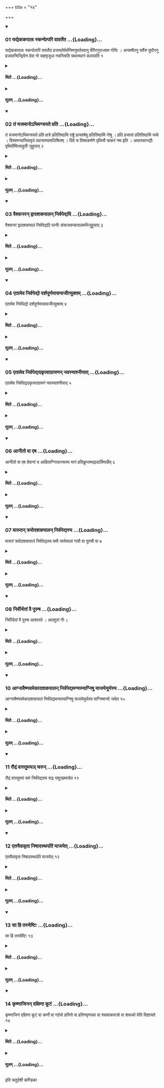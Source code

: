 +++
title = "१४"

+++

<div class="js_include" includetitle="true" newlevelforh1="3" unfilled url="/vedAH_yajuH/taittirIyam/sUtram/ApastambaH/shrautam/vishvAsa-prastutiH/09/14/01_yadyekakapAlaH_skandetpari_vAvarteta.md">
<details open><summary><h3>01 यद्येककपालः स्कन्देत्परि वावर्तेत ...{Loading}...</h3></summary>

यद्येककपालः स्कन्देत्परि वावर्तेत प्रजापतेर्वर्तनिमनुवर्तस्वानु वीरैरनुराध्याम गोभिः । अन्वश्वैरनु सर्वैरु पुष्टैरनु प्रजयान्विन्द्रियेण देवा नो यज्ञमृजुधा नयन्त्विति यथास्थानं कल्पयति १
</details>
</div>
<div class="js_include collapsed" newlevelforh1="4" title="थिते" unfilled url="/vedAH_yajuH/taittirIyam/sUtram/ApastambaH/shrautam/thite/09/14/01_yadyekakapAlaH_skandetpari_vAvarteta.md">
<details><summary><h4>थिते ...{Loading}...</h4></summary>

यद्येककपालः स्कन्देत्परि वावर्तेत प्रजापतेर्वर्तनिमनुवर्तस्वानु वीरैरनुराध्याम गोभिः । अन्वश्वैरनु सर्वैरु पुष्टैरनु प्रजयान्विन्द्रियेण देवा नो यज्ञमृजुधा नयन्त्विति यथास्थानं कल्पयति १
</details>
</div>
<div class="js_include collapsed" newlevelforh1="4" title="मूलम्" unfilled url="/vedAH_yajuH/taittirIyam/sUtram/ApastambaH/shrautam/mUlam/09/14/01_yadyekakapAlaH_skandetpari_vAvarteta.md">
<details><summary><h4>मूलम् ...{Loading}...</h4></summary>

यद्येककपालः स्कन्देत्परि वावर्तेत प्रजापतेर्वर्तनिमनुवर्तस्वानु वीरैरनुराध्याम गोभिः । अन्वश्वैरनु सर्वैरु पुष्टैरनु प्रजयान्विन्द्रियेण देवा नो यज्ञमृजुधा नयन्त्विति यथास्थानं कल्पयति १
</details>
</div>
<div class="js_include" includetitle="true" newlevelforh1="3" unfilled url="/vedAH_yajuH/taittirIyam/sUtram/ApastambaH/shrautam/vishvAsa-prastutiH/09/14/02_taM_yajamAno-bhimantrayate_prati.md">
<details open><summary><h3>02 तं यजमानोऽभिमन्त्रयते प्रति ...{Loading}...</h3></summary>

तं यजमानोऽभिमन्त्रयते प्रति क्षत्रे प्रतितिष्ठामि राष्ट्रे प्रत्यश्वेषु प्रतितिष्ठामि गोषु । प्रति प्रजायां प्रतितिष्ठामि भव्ये । विश्वमन्याभिवावृधे तदन्यस्यामधिश्रितम् । दिवे च विश्वकर्मणे पृथिव्यै चाकरं नम इति । अथास्कान्द्यौः पृथिवीमित्याहुती जुहुयात् २
</details>
</div>
<div class="js_include collapsed" newlevelforh1="4" title="थिते" unfilled url="/vedAH_yajuH/taittirIyam/sUtram/ApastambaH/shrautam/thite/09/14/02_taM_yajamAno-bhimantrayate_prati.md">
<details><summary><h4>थिते ...{Loading}...</h4></summary>

तं यजमानोऽभिमन्त्रयते प्रति क्षत्रे प्रतितिष्ठामि राष्ट्रे प्रत्यश्वेषु प्रतितिष्ठामि गोषु । प्रति प्रजायां प्रतितिष्ठामि भव्ये । विश्वमन्याभिवावृधे तदन्यस्यामधिश्रितम् । दिवे च विश्वकर्मणे पृथिव्यै चाकरं नम इति । अथास्कान्द्यौः पृथिवीमित्याहुती जुहुयात् २
</details>
</div>
<div class="js_include collapsed" newlevelforh1="4" title="मूलम्" unfilled url="/vedAH_yajuH/taittirIyam/sUtram/ApastambaH/shrautam/mUlam/09/14/02_taM_yajamAno-bhimantrayate_prati.md">
<details><summary><h4>मूलम् ...{Loading}...</h4></summary>

तं यजमानोऽभिमन्त्रयते प्रति क्षत्रे प्रतितिष्ठामि राष्ट्रे प्रत्यश्वेषु प्रतितिष्ठामि गोषु । प्रति प्रजायां प्रतितिष्ठामि भव्ये । विश्वमन्याभिवावृधे तदन्यस्यामधिश्रितम् । दिवे च विश्वकर्मणे पृथिव्यै चाकरं नम इति । अथास्कान्द्यौः पृथिवीमित्याहुती जुहुयात् २
</details>
</div>
<div class="js_include" includetitle="true" newlevelforh1="3" unfilled url="/vedAH_yajuH/taittirIyam/sUtram/ApastambaH/shrautam/vishvAsa-prastutiH/09/14/03_vaishvAnaran_dvAdashakapAlan_nirvapedyadi.md">
<details open><summary><h3>03 वैश्वानरन् द्वादशकपालन् निर्वपेद्यदि ...{Loading}...</h3></summary>

वैश्वानरं द्वादशकपालं निर्वपेद्यदि पत्नीः संयाजयन्कपालमभिजुहुयात् ३
</details>
</div>
<div class="js_include collapsed" newlevelforh1="4" title="थिते" unfilled url="/vedAH_yajuH/taittirIyam/sUtram/ApastambaH/shrautam/thite/09/14/03_vaishvAnaran_dvAdashakapAlan_nirvapedyadi.md">
<details><summary><h4>थिते ...{Loading}...</h4></summary>

वैश्वानरं द्वादशकपालं निर्वपेद्यदि पत्नीः संयाजयन्कपालमभिजुहुयात् ३
</details>
</div>
<div class="js_include collapsed" newlevelforh1="4" title="मूलम्" unfilled url="/vedAH_yajuH/taittirIyam/sUtram/ApastambaH/shrautam/mUlam/09/14/03_vaishvAnaran_dvAdashakapAlan_nirvapedyadi.md">
<details><summary><h4>मूलम् ...{Loading}...</h4></summary>

वैश्वानरं द्वादशकपालं निर्वपेद्यदि पत्नीः संयाजयन्कपालमभिजुहुयात् ३
</details>
</div>
<div class="js_include" includetitle="true" newlevelforh1="3" unfilled url="/vedAH_yajuH/taittirIyam/sUtram/ApastambaH/shrautam/vishvAsa-prastutiH/09/14/04_etAmeva_nirvapedyo_darshapUrNamAsayAjItyuktam.md">
<details open><summary><h3>04 एतामेव निर्वपेद्यो दर्शपूर्णमासयाजीत्युक्तम् ...{Loading}...</h3></summary>

एतामेव निर्वपेद्यो दर्शपूर्णमासयाजीत्युक्तम् ४
</details>
</div>
<div class="js_include collapsed" newlevelforh1="4" title="थिते" unfilled url="/vedAH_yajuH/taittirIyam/sUtram/ApastambaH/shrautam/thite/09/14/04_etAmeva_nirvapedyo_darshapUrNamAsayAjItyuktam.md">
<details><summary><h4>थिते ...{Loading}...</h4></summary>

एतामेव निर्वपेद्यो दर्शपूर्णमासयाजीत्युक्तम् ४
</details>
</div>
<div class="js_include collapsed" newlevelforh1="4" title="मूलम्" unfilled url="/vedAH_yajuH/taittirIyam/sUtram/ApastambaH/shrautam/mUlam/09/14/04_etAmeva_nirvapedyo_darshapUrNamAsayAjItyuktam.md">
<details><summary><h4>मूलम् ...{Loading}...</h4></summary>

एतामेव निर्वपेद्यो दर्शपूर्णमासयाजीत्युक्तम् ४
</details>
</div>
<div class="js_include" includetitle="true" newlevelforh1="3" unfilled url="/vedAH_yajuH/taittirIyam/sUtram/ApastambaH/shrautam/vishvAsa-prastutiH/09/14/05_etAmeva_nirvapedyadakRtvAgrAyaNan_navasyAshnIyAt.md">
<details open><summary><h3>05 एतामेव निर्वपेद्यदकृत्वाग्रायणन् नवस्याश्नीयात् ...{Loading}...</h3></summary>

एतामेव निर्वपेद्यदकृत्वाग्रायणं नवस्याश्नीयात् ५
</details>
</div>
<div class="js_include collapsed" newlevelforh1="4" title="थिते" unfilled url="/vedAH_yajuH/taittirIyam/sUtram/ApastambaH/shrautam/thite/09/14/05_etAmeva_nirvapedyadakRtvAgrAyaNan_navasyAshnIyAt.md">
<details><summary><h4>थिते ...{Loading}...</h4></summary>

एतामेव निर्वपेद्यदकृत्वाग्रायणं नवस्याश्नीयात् ५
</details>
</div>
<div class="js_include collapsed" newlevelforh1="4" title="मूलम्" unfilled url="/vedAH_yajuH/taittirIyam/sUtram/ApastambaH/shrautam/mUlam/09/14/05_etAmeva_nirvapedyadakRtvAgrAyaNan_navasyAshnIyAt.md">
<details><summary><h4>मूलम् ...{Loading}...</h4></summary>

एतामेव निर्वपेद्यदकृत्वाग्रायणं नवस्याश्नीयात् ५
</details>
</div>
<div class="js_include" includetitle="true" newlevelforh1="3" unfilled url="/vedAH_yajuH/taittirIyam/sUtram/ApastambaH/shrautam/vishvAsa-prastutiH/09/14/06_AnIto_vA_eSha.md">
<details open><summary><h3>06 आनीतो वा एष ...{Loading}...</h3></summary>

आनीतो वा एष देवानां य आहिताग्निरदन्त्यस्य भागं प्रतिकॢप्तमद्यादार्तिमार्छेत् ६
</details>
</div>
<div class="js_include collapsed" newlevelforh1="4" title="थिते" unfilled url="/vedAH_yajuH/taittirIyam/sUtram/ApastambaH/shrautam/thite/09/14/06_AnIto_vA_eSha.md">
<details><summary><h4>थिते ...{Loading}...</h4></summary>

आनीतो वा एष देवानां य आहिताग्निरदन्त्यस्य भागं प्रतिकॢप्तमद्यादार्तिमार्छेत् ६
</details>
</div>
<div class="js_include collapsed" newlevelforh1="4" title="मूलम्" unfilled url="/vedAH_yajuH/taittirIyam/sUtram/ApastambaH/shrautam/mUlam/09/14/06_AnIto_vA_eSha.md">
<details><summary><h4>मूलम् ...{Loading}...</h4></summary>

आनीतो वा एष देवानां य आहिताग्निरदन्त्यस्य भागं प्रतिकॢप्तमद्यादार्तिमार्छेत् ६
</details>
</div>
<div class="js_include" includetitle="true" newlevelforh1="3" unfilled url="/vedAH_yajuH/taittirIyam/sUtram/ApastambaH/shrautam/vishvAsa-prastutiH/09/14/07_mArutan_trayodashakapAlan_nirvapedyasya.md">
<details open><summary><h3>07 मारुतन् त्रयोदशकपालन् निर्वपेद्यस्य ...{Loading}...</h3></summary>

मारुतं त्रयोदशकपालं निर्वपेद्यस्य यमौ जायेयातां गावौ वा पुरुषौ वा ७
</details>
</div>
<div class="js_include collapsed" newlevelforh1="4" title="थिते" unfilled url="/vedAH_yajuH/taittirIyam/sUtram/ApastambaH/shrautam/thite/09/14/07_mArutan_trayodashakapAlan_nirvapedyasya.md">
<details><summary><h4>थिते ...{Loading}...</h4></summary>

मारुतं त्रयोदशकपालं निर्वपेद्यस्य यमौ जायेयातां गावौ वा पुरुषौ वा ७
</details>
</div>
<div class="js_include collapsed" newlevelforh1="4" title="मूलम्" unfilled url="/vedAH_yajuH/taittirIyam/sUtram/ApastambaH/shrautam/mUlam/09/14/07_mArutan_trayodashakapAlan_nirvapedyasya.md">
<details><summary><h4>मूलम् ...{Loading}...</h4></summary>

मारुतं त्रयोदशकपालं निर्वपेद्यस्य यमौ जायेयातां गावौ वा पुरुषौ वा ७
</details>
</div>
<div class="js_include" includetitle="true" newlevelforh1="3" unfilled url="/vedAH_yajuH/taittirIyam/sUtram/ApastambaH/shrautam/vishvAsa-prastutiH/09/14/08_nirvIryatAM_vai_puruSha.md">
<details open><summary><h3>08 निर्वीर्यतां वै पुरुष ...{Loading}...</h3></summary>

निर्वीर्यतां वै पुरुष आशास्ते । अपशुतां गौः ८
</details>
</div>
<div class="js_include collapsed" newlevelforh1="4" title="थिते" unfilled url="/vedAH_yajuH/taittirIyam/sUtram/ApastambaH/shrautam/thite/09/14/08_nirvIryatAM_vai_puruSha.md">
<details><summary><h4>थिते ...{Loading}...</h4></summary>

निर्वीर्यतां वै पुरुष आशास्ते । अपशुतां गौः ८
</details>
</div>
<div class="js_include collapsed" newlevelforh1="4" title="मूलम्" unfilled url="/vedAH_yajuH/taittirIyam/sUtram/ApastambaH/shrautam/mUlam/09/14/08_nirvIryatAM_vai_puruSha.md">
<details><summary><h4>मूलम् ...{Loading}...</h4></summary>

निर्वीर्यतां वै पुरुष आशास्ते । अपशुतां गौः ८
</details>
</div>
<div class="js_include" includetitle="true" newlevelforh1="3" unfilled url="/vedAH_yajuH/taittirIyam/sUtram/ApastambaH/shrautam/vishvAsa-prastutiH/09/14/10_AgnAvaiShNavamekAdashakapAlan_nirvapedyamanyasyAgniShu_yAjayeyuryasya.md">
<details open><summary><h3>10 आग्नावैष्णवमेकादशकपालन् निर्वपेद्यमन्यस्याग्निषु याजयेयुर्यस्य ...{Loading}...</h3></summary>

आग्नावैष्णवमेकादशकपालं निर्वपेद्यमन्यस्याग्निषु याजयेयुर्यस्य वाग्निष्वन्यो जयेत १०
</details>
</div>
<div class="js_include collapsed" newlevelforh1="4" title="थिते" unfilled url="/vedAH_yajuH/taittirIyam/sUtram/ApastambaH/shrautam/thite/09/14/10_AgnAvaiShNavamekAdashakapAlan_nirvapedyamanyasyAgniShu_yAjayeyuryasya.md">
<details><summary><h4>थिते ...{Loading}...</h4></summary>

आग्नावैष्णवमेकादशकपालं निर्वपेद्यमन्यस्याग्निषु याजयेयुर्यस्य वाग्निष्वन्यो जयेत १०
</details>
</div>
<div class="js_include collapsed" newlevelforh1="4" title="मूलम्" unfilled url="/vedAH_yajuH/taittirIyam/sUtram/ApastambaH/shrautam/mUlam/09/14/10_AgnAvaiShNavamekAdashakapAlan_nirvapedyamanyasyAgniShu_yAjayeyuryasya.md">
<details><summary><h4>मूलम् ...{Loading}...</h4></summary>

आग्नावैष्णवमेकादशकपालं निर्वपेद्यमन्यस्याग्निषु याजयेयुर्यस्य वाग्निष्वन्यो जयेत १०
</details>
</div>
<div class="js_include" includetitle="true" newlevelforh1="3" unfilled url="/vedAH_yajuH/taittirIyam/sUtram/ApastambaH/shrautam/vishvAsa-prastutiH/09/14/11_raudraM_vAstumaya~n_charun.md">
<details open><summary><h3>11 रौद्रं वास्तुमयञ् चरुन् ...{Loading}...</h3></summary>

रौद्रं वास्तुमयं चरुं निर्वपेद्यस्य रुद्रः पशूञ्छमायेत ११
</details>
</div>
<div class="js_include collapsed" newlevelforh1="4" title="थिते" unfilled url="/vedAH_yajuH/taittirIyam/sUtram/ApastambaH/shrautam/thite/09/14/11_raudraM_vAstumaya~n_charun.md">
<details><summary><h4>थिते ...{Loading}...</h4></summary>

रौद्रं वास्तुमयं चरुं निर्वपेद्यस्य रुद्रः पशूञ्छमायेत ११
</details>
</div>
<div class="js_include collapsed" newlevelforh1="4" title="मूलम्" unfilled url="/vedAH_yajuH/taittirIyam/sUtram/ApastambaH/shrautam/mUlam/09/14/11_raudraM_vAstumaya~n_charun.md">
<details><summary><h4>मूलम् ...{Loading}...</h4></summary>

रौद्रं वास्तुमयं चरुं निर्वपेद्यस्य रुद्रः पशूञ्छमायेत ११
</details>
</div>
<div class="js_include" includetitle="true" newlevelforh1="3" unfilled url="/vedAH_yajuH/taittirIyam/sUtram/ApastambaH/shrautam/vishvAsa-prastutiH/09/14/12_etayaivAvRtA_niShAdasthapatiM_yAjayet.md">
<details open><summary><h3>12 एतयैवावृता निषादस्थपतिं याजयेत् ...{Loading}...</h3></summary>

एतयैवावृता निषादस्थपतिं याजयेत् १२
</details>
</div>
<div class="js_include collapsed" newlevelforh1="4" title="थिते" unfilled url="/vedAH_yajuH/taittirIyam/sUtram/ApastambaH/shrautam/thite/09/14/12_etayaivAvRtA_niShAdasthapatiM_yAjayet.md">
<details><summary><h4>थिते ...{Loading}...</h4></summary>

एतयैवावृता निषादस्थपतिं याजयेत् १२
</details>
</div>
<div class="js_include collapsed" newlevelforh1="4" title="मूलम्" unfilled url="/vedAH_yajuH/taittirIyam/sUtram/ApastambaH/shrautam/mUlam/09/14/12_etayaivAvRtA_niShAdasthapatiM_yAjayet.md">
<details><summary><h4>मूलम् ...{Loading}...</h4></summary>

एतयैवावृता निषादस्थपतिं याजयेत् १२
</details>
</div>
<div class="js_include" includetitle="true" newlevelforh1="3" unfilled url="/vedAH_yajuH/taittirIyam/sUtram/ApastambaH/shrautam/vishvAsa-prastutiH/09/14/13_sA_hi_tasyeShTiH.md">
<details open><summary><h3>13 सा हि तस्येष्टिः ...{Loading}...</h3></summary>

सा हि तस्येष्टिः १३
</details>
</div>
<div class="js_include collapsed" newlevelforh1="4" title="थिते" unfilled url="/vedAH_yajuH/taittirIyam/sUtram/ApastambaH/shrautam/thite/09/14/13_sA_hi_tasyeShTiH.md">
<details><summary><h4>थिते ...{Loading}...</h4></summary>

सा हि तस्येष्टिः १३
</details>
</div>
<div class="js_include collapsed" newlevelforh1="4" title="मूलम्" unfilled url="/vedAH_yajuH/taittirIyam/sUtram/ApastambaH/shrautam/mUlam/09/14/13_sA_hi_tasyeShTiH.md">
<details><summary><h4>मूलम् ...{Loading}...</h4></summary>

सा हि तस्येष्टिः १३
</details>
</div>
<div class="js_include" includetitle="true" newlevelforh1="3" unfilled url="/vedAH_yajuH/taittirIyam/sUtram/ApastambaH/shrautam/vishvAsa-prastutiH/09/14/14_kRShNAjinan_daxiNA_kUTaM.md">
<details open><summary><h3>14 कृष्णाजिनन् दक्षिणा कूटं ...{Loading}...</h3></summary>

कृष्णाजिनं दक्षिणा कूटं वा कर्णो वा गर्दभो हरिणो वा हरिणपृणाका वा श्यामाकपात्रो वा शफको वेति विज्ञायते १४
</details>
</div>
<div class="js_include collapsed" newlevelforh1="4" title="थिते" unfilled url="/vedAH_yajuH/taittirIyam/sUtram/ApastambaH/shrautam/thite/09/14/14_kRShNAjinan_daxiNA_kUTaM.md">
<details><summary><h4>थिते ...{Loading}...</h4></summary>

कृष्णाजिनं दक्षिणा कूटं वा कर्णो वा गर्दभो हरिणो वा हरिणपृणाका वा श्यामाकपात्रो वा शफको वेति विज्ञायते १४
</details>
</div>
<div class="js_include collapsed" newlevelforh1="4" title="मूलम्" unfilled url="/vedAH_yajuH/taittirIyam/sUtram/ApastambaH/shrautam/mUlam/09/14/14_kRShNAjinan_daxiNA_kUTaM.md">
<details><summary><h4>मूलम् ...{Loading}...</h4></summary>

कृष्णाजिनं दक्षिणा कूटं वा कर्णो वा गर्दभो हरिणो वा हरिणपृणाका वा श्यामाकपात्रो वा शफको वेति विज्ञायते १४
</details>
</div>

  
इति चतुर्दशी कण्डिका 
